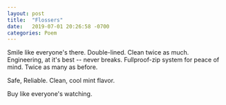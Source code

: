 ```yaml
---
layout: post
title:  "Flossers"
date:   2019-07-01 20:26:58 -0700
categories: Poem
---
```

Smile like everyone's there.
Double-lined. Clean twice as much.
Engineering, at it's best -- never breaks.
Fullproof-zip system for peace of mind.
Twice as many as before.

Safe, Reliable. Clean, cool mint flavor.

Buy like everyone's watching.
